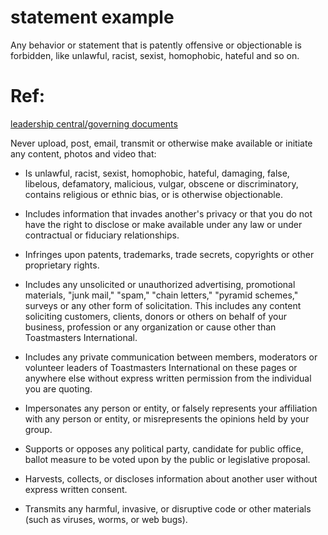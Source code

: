 # statement example

Any behavior or statement that is patently offensive or objectionable is forbidden, like unlawful, racist, sexist, homophobic, hateful and so on.


# Ref: 
[leadership central/governing documents](https://www.toastmasters.org/leadership%20central/governing%20documents.aspx)

Never upload, post, email, transmit or otherwise make available or initiate any content, photos and video that:

- Is unlawful, racist, sexist, homophobic, hateful, damaging, false, libelous, defamatory, malicious, vulgar, obscene or discriminatory, contains religious or ethnic bias, or is otherwise objectionable.

- Includes information that invades another's privacy or that you do not have the right to disclose or make available under any law or under contractual or fiduciary relationships.

- Infringes upon patents, trademarks, trade secrets, copyrights or other proprietary rights.

- Includes any unsolicited or unauthorized advertising, promotional materials, "junk mail," "spam," "chain letters," "pyramid schemes," surveys or any other form of solicitation. This includes any content soliciting customers, clients, donors or others on behalf of your business, profession or any organization or cause other than Toastmasters International.

- Includes any private communication between members, moderators or volunteer leaders of Toastmasters International on these pages or anywhere else without express written permission from the individual you are quoting.

- Impersonates any person or entity, or falsely represents your affiliation with any person or entity, or misrepresents the opinions held by your group.

- Supports or opposes any political party, candidate for public office, ballot measure to be voted upon by the public or legislative proposal.

- Harvests, collects, or discloses information about another user without express written consent.

- Transmits any harmful, invasive, or disruptive code or other materials (such as viruses, worms, or web bugs).
